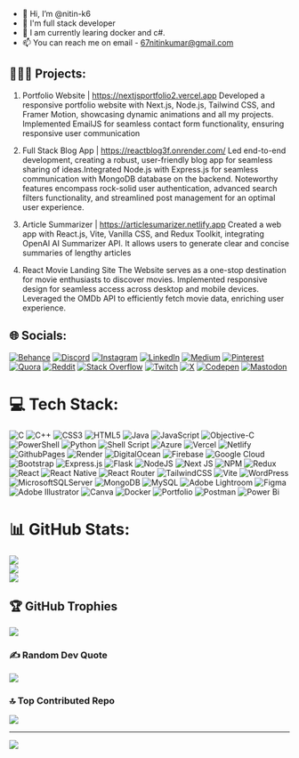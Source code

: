 - 👋 Hi, I’m @nitin-k6
- 👀 I'm full stack developer
- 🌱 I am currently learing docker and c#.
- 📫 You can reach me on email - 67nitinkumar@gmail.com

## 👨🏻‍💻 Projects:

1. Portfolio Website | https://nextjsportfolio2.vercel.app
Developed a responsive portfolio website with Next.js, Node.js, Tailwind CSS, and Framer Motion, showcasing
dynamic animations and all my projects. Implemented EmailJS for seamless contact form functionality, ensuring responsive user communication

2. Full Stack Blog App | https://reactblog3f.onrender.com/
Led end-to-end development, creating a robust, user-friendly blog app for seamless sharing of ideas.Integrated Node.js with Express.js for seamless communication with MongoDB database on the backend. Noteworthy features encompass rock-solid user authentication, advanced search filters functionality, and streamlined post management for an optimal user experience.

3. Article Summarizer | https://articlesumarizer.netlify.app
 Created a web app with React.js, Vite, Vanilla CSS, and Redux Toolkit, integrating OpenAI AI Summarizer API. It allows users to generate clear and concise summaries of lengthy articles

4. React Movie Landing Site
The Website serves as a one-stop destination for movie enthusiasts to discover movies. Implemented responsive design for seamless access across desktop and mobile devices. Leveraged the OMDb API to efficiently fetch movie data, enriching user experience.
   

## 🌐 Socials:
[![Behance](https://img.shields.io/badge/Behance-1769ff?logo=behance&logoColor=white)](https://behance.net/nitinkumar529) [![Discord](https://img.shields.io/badge/Discord-%237289DA.svg?logo=discord&logoColor=white)](https://discord.gg/pBdA2JVG) [![Instagram](https://img.shields.io/badge/Instagram-%23E4405F.svg?logo=Instagram&logoColor=white)](https://instagram.com/nitin.x6) [![LinkedIn](https://img.shields.io/badge/LinkedIn-%230077B5.svg?logo=linkedin&logoColor=white)](https://linkedin.com/in/nitin-k666) [![Medium](https://img.shields.io/badge/Medium-12100E?logo=medium&logoColor=white)](https://medium.com/@67nitinkumar) [![Pinterest](https://img.shields.io/badge/Pinterest-%23E60023.svg?logo=Pinterest&logoColor=white)](https://pinterest.com/67nitinkumar) [![Quora](https://img.shields.io/badge/Quora-%23B92B27.svg?logo=Quora&logoColor=white)](https://quora.com/profile/Nitin-Kumar-7943) [![Reddit](https://img.shields.io/badge/Reddit-%23FF4500.svg?logo=Reddit&logoColor=white)](https://reddit.com/user/u/nitin_x6) [![Stack Overflow](https://img.shields.io/badge/-Stackoverflow-FE7A16?logo=stack-overflow&logoColor=white)](https://stackoverflow.com/users/23537032) [![Twitch](https://img.shields.io/badge/Twitch-%239146FF.svg?logo=Twitch&logoColor=white)](https://twitch.tv/nitin_x6) [![X](https://img.shields.io/badge/X-black.svg?logo=X&logoColor=white)](https://x.com/nitin_x6) [![Codepen](https://img.shields.io/badge/Codepen-000000?style=for-the-badge&logo=codepen&logoColor=white)](https://codepen.io/rssoocnt-the-selector) [![Mastodon](https://img.shields.io/badge/-MASTODON-%232B90D9?style=for-the-badge&logo=mastodon&logoColor=white)](https://mastodon.social/@nitin_x6) 

# 💻 Tech Stack:
![C](https://img.shields.io/badge/c-%2300599C.svg?style=for-the-badge&logo=c&logoColor=white) ![C++](https://img.shields.io/badge/c++-%2300599C.svg?style=for-the-badge&logo=c%2B%2B&logoColor=white) ![CSS3](https://img.shields.io/badge/css3-%231572B6.svg?style=for-the-badge&logo=css3&logoColor=white) ![HTML5](https://img.shields.io/badge/html5-%23E34F26.svg?style=for-the-badge&logo=html5&logoColor=white) ![Java](https://img.shields.io/badge/java-%23ED8B00.svg?style=for-the-badge&logo=openjdk&logoColor=white) ![JavaScript](https://img.shields.io/badge/javascript-%23323330.svg?style=for-the-badge&logo=javascript&logoColor=%23F7DF1E) ![Objective-C](https://img.shields.io/badge/OBJECTIVE--C-%233A95E3.svg?style=for-the-badge&logo=apple&logoColor=white) ![PowerShell](https://img.shields.io/badge/PowerShell-%235391FE.svg?style=for-the-badge&logo=powershell&logoColor=white) ![Python](https://img.shields.io/badge/python-3670A0?style=for-the-badge&logo=python&logoColor=ffdd54) ![Shell Script](https://img.shields.io/badge/shell_script-%23121011.svg?style=for-the-badge&logo=gnu-bash&logoColor=white) ![Azure](https://img.shields.io/badge/azure-%230072C6.svg?style=for-the-badge&logo=microsoftazure&logoColor=white) ![Vercel](https://img.shields.io/badge/vercel-%23000000.svg?style=for-the-badge&logo=vercel&logoColor=white) ![Netlify](https://img.shields.io/badge/netlify-%23000000.svg?style=for-the-badge&logo=netlify&logoColor=#00C7B7) ![GithubPages](https://img.shields.io/badge/github%20pages-121013?style=for-the-badge&logo=github&logoColor=white) ![Render](https://img.shields.io/badge/Render-%46E3B7.svg?style=for-the-badge&logo=render&logoColor=white) ![DigitalOcean](https://img.shields.io/badge/DigitalOcean-%230167ff.svg?style=for-the-badge&logo=digitalOcean&logoColor=white) ![Firebase](https://img.shields.io/badge/firebase-%23039BE5.svg?style=for-the-badge&logo=firebase) ![Google Cloud](https://img.shields.io/badge/GoogleCloud-%234285F4.svg?style=for-the-badge&logo=google-cloud&logoColor=white) ![Bootstrap](https://img.shields.io/badge/bootstrap-%238511FA.svg?style=for-the-badge&logo=bootstrap&logoColor=white) ![Express.js](https://img.shields.io/badge/express.js-%23404d59.svg?style=for-the-badge&logo=express&logoColor=%2361DAFB) ![Flask](https://img.shields.io/badge/flask-%23000.svg?style=for-the-badge&logo=flask&logoColor=white) ![NodeJS](https://img.shields.io/badge/node.js-6DA55F?style=for-the-badge&logo=node.js&logoColor=white) ![Next JS](https://img.shields.io/badge/Next-black?style=for-the-badge&logo=next.js&logoColor=white) ![NPM](https://img.shields.io/badge/NPM-%23CB3837.svg?style=for-the-badge&logo=npm&logoColor=white) ![Redux](https://img.shields.io/badge/redux-%23593d88.svg?style=for-the-badge&logo=redux&logoColor=white) ![React](https://img.shields.io/badge/react-%2320232a.svg?style=for-the-badge&logo=react&logoColor=%2361DAFB) ![React Native](https://img.shields.io/badge/react_native-%2320232a.svg?style=for-the-badge&logo=react&logoColor=%2361DAFB) ![React Router](https://img.shields.io/badge/React_Router-CA4245?style=for-the-badge&logo=react-router&logoColor=white) ![TailwindCSS](https://img.shields.io/badge/tailwindcss-%2338B2AC.svg?style=for-the-badge&logo=tailwind-css&logoColor=white) ![Vite](https://img.shields.io/badge/vite-%23646CFF.svg?style=for-the-badge&logo=vite&logoColor=white) ![WordPress](https://img.shields.io/badge/WordPress-%23117AC9.svg?style=for-the-badge&logo=WordPress&logoColor=white) ![MicrosoftSQLServer](https://img.shields.io/badge/Microsoft%20SQL%20Server-CC2927?style=for-the-badge&logo=microsoft%20sql%20server&logoColor=white) ![MongoDB](https://img.shields.io/badge/MongoDB-%234ea94b.svg?style=for-the-badge&logo=mongodb&logoColor=white) ![MySQL](https://img.shields.io/badge/mysql-%2300000f.svg?style=for-the-badge&logo=mysql&logoColor=white) ![Adobe Lightroom](https://img.shields.io/badge/Adobe%20Lightroom-31A8FF.svg?style=for-the-badge&logo=Adobe%20Lightroom&logoColor=white) ![Figma](https://img.shields.io/badge/figma-%23F24E1E.svg?style=for-the-badge&logo=figma&logoColor=white) ![Adobe Illustrator](https://img.shields.io/badge/adobe%20illustrator-%23FF9A00.svg?style=for-the-badge&logo=adobe%20illustrator&logoColor=white) ![Canva](https://img.shields.io/badge/Canva-%2300C4CC.svg?style=for-the-badge&logo=Canva&logoColor=white) ![Docker](https://img.shields.io/badge/docker-%230db7ed.svg?style=for-the-badge&logo=docker&logoColor=white) ![Portfolio](https://img.shields.io/badge/Portfolio-%23000000.svg?style=for-the-badge&logo=firefox&logoColor=#FF7139) ![Postman](https://img.shields.io/badge/Postman-FF6C37?style=for-the-badge&logo=postman&logoColor=white) ![Power Bi](https://img.shields.io/badge/power_bi-F2C811?style=for-the-badge&logo=powerbi&logoColor=black)
# 📊 GitHub Stats:
![](https://github-readme-stats.vercel.app/api?username=nitin-k6&theme=swift&hide_border=false&include_all_commits=true&count_private=false)<br/>
![](https://github-readme-streak-stats.herokuapp.com/?user=nitin-k6&theme=swift&hide_border=false)<br/>
![](https://github-readme-stats.vercel.app/api/top-langs/?username=nitin-k6&theme=swift&hide_border=false&include_all_commits=true&count_private=false&layout=compact)

## 🏆 GitHub Trophies
![](https://github-profile-trophy.vercel.app/?username=nitin-k6&theme=monokai&no-frame=false&no-bg=false&margin-w=4)

### ✍️ Random Dev Quote
![](https://quotes-github-readme.vercel.app/api?type=horizontal&theme=radical)

### 🔝 Top Contributed Repo
![](https://github-contributor-stats.vercel.app/api?username=nitin-k6&limit=5&theme=dark&combine_all_yearly_contributions=true)

---
[![](https://visitcount.itsvg.in/api?id=nitin-k6&icon=0&color=0)](https://visitcount.itsvg.in)

<!-- Proudly created with GPRM ( https://gprm.itsvg.in ) -->
